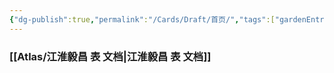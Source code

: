 ```yaml
---
{"dg-publish":true,"permalink":"/Cards/Draft/首页/","tags":["gardenEntry"]}
---
```



### [[Atlas/江淮毅昌 表 文档\|江淮毅昌 表 文档]]


